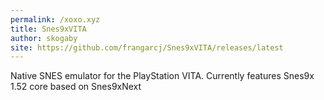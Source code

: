 ```yaml
---
permalink: /xoxo.xyz
title: Snes9xVITA
author: skogaby
site: https://github.com/frangarcj/Snes9xVITA/releases/latest
---
```

Native SNES emulator for the PlayStation VITA. Currently features Snes9x 1.52 core based on Snes9xNext
